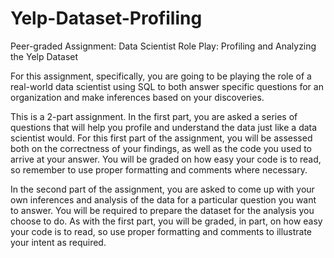 # Yelp-Dataset-Profiling
Peer-graded Assignment: Data Scientist Role Play: Profiling and Analyzing the Yelp Dataset

For this assignment, specifically, you are going to be playing the role of a real-world data scientist using SQL to both answer specific questions for an organization and make inferences based on your discoveries. 

This is a 2-part assignment. In the first part, you are asked a series of questions that will help you profile and understand the data just like a data scientist would. For this first part of the assignment, you will be assessed both on the correctness of your findings, as well as the code you used to arrive at your answer. You will be graded on how easy your code is to read, so remember to use proper formatting and comments where necessary.

In the second part of the assignment, you are asked to come up with your own inferences and analysis of the data for a particular question you want to answer. You will be required to prepare the dataset for the analysis you choose to do. As with the first part, you will be graded, in part, on how easy your code is to read, so use proper formatting and comments to illustrate your intent as required.
